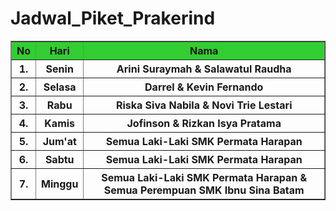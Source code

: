 # Jadwal_Piket_Prakerind

<!DOCTYPE html>
<html>
<head>
    
<title>Jadwal Piket Prakerind</title>
</head>
<body>
<table border="1">
            <tr style="background-color: limegreen;"

<tr>
  <th>No</th>
  <th>Hari</th>
  <th>Nama</th>
</tr>
<tr>
  <th>1.</th>
  <th>Senin</th>
  <th>Arini Suraymah & Salawatul Raudha</th>
</tr>
<tr>
   <th>2.</th>
   <th>Selasa</th>
   <th>Darrel & Kevin Fernando</th>
</tr>
<tr>
   <th>3.</th>
   <th>Rabu</th>
   <th>Riska Siva Nabila & Novi Trie Lestari</th>
</tr>
<tr>
   <th>4.</th>
   <th>Kamis</th>
   <th>Jofinson & Rizkan Isya Pratama</th>
</tr>
<tr>
   <th>5.</th>
   <th>Jum'at</th>
   <th>Semua Laki-Laki SMK Permata Harapan</th>
</tr>
<tr>
   <th>6.</th>
   <th>Sabtu</th>
   <th>Semua Laki-Laki SMK Permata Harapan</th>
</tr>
<tr>
   <th>7.</th>
   <th>Minggu</th>
   <th>Semua Laki-Laki SMK Permata Harapan & Semua Perempuan SMK Ibnu Sina Batam</th>
</tr>
   
</html>
